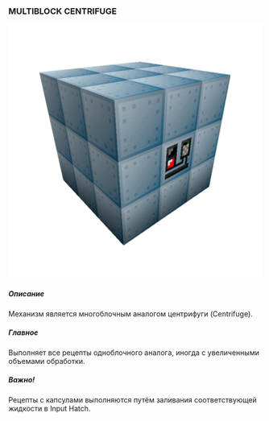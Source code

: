 ### MULTIBLOCK CENTRIFUGE

![LOGO](media/gregtech/CENTRIFUGE.png)

##### Описание

Механизм является многоблочным аналогом центрифуги (Centrifuge).

##### Главное

Выполняет все рецепты одноблочного аналога, иногда с увеличенными объемами обработки.

##### Важно!

Рецепты с капсулами выполняются путём заливания соответствующей жидкости в Input Hatch.
